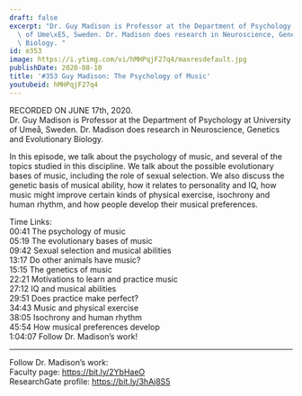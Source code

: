 ```yaml
---
draft: false
excerpt: "Dr. Guy Madison is Professor at the Department of Psychology at University\
  \ of Ume\xE5, Sweden. Dr. Madison does research in Neuroscience, Genetics and Evolutionary\
  \ Biology. "
id: e353
image: https://i.ytimg.com/vi/hMHPqjF27q4/maxresdefault.jpg
publishDate: 2020-08-10
title: '#353 Guy Madison: The Psychology of Music'
youtubeid: hMHPqjF27q4
---
```

RECORDED ON JUNE 17th, 2020.  
Dr. Guy Madison is Professor at the Department of Psychology at University of Umeå, Sweden. Dr. Madison does research in Neuroscience, Genetics and Evolutionary Biology. 

In this episode, we talk about the psychology of music, and several of the topics studied in this discipline. We talk about the possible evolutionary bases of music, including the role of sexual selection. We also discuss the genetic basis of musical ability, how it relates to personality and IQ, how music might improve certain kinds of physical exercise, isochrony and human rhythm, and how people develop their musical preferences.

Time Links:  
00:41  The psychology of music  
05:19  The evolutionary bases of music  
09:42  Sexual selection and musical abilities  
13:17  Do other animals have music?  
15:15  The genetics of music  
22:21  Motivations to learn and practice music  
27:12  IQ and musical abilities  
29:51  Does practice make perfect?  
34:43  Music and physical exercise  
38:05  Isochrony and human rhythm  
45:54  How musical preferences develop  
1:04:07  Follow Dr. Madison’s work!

---

Follow Dr. Madison’s work:  
Faculty page: https://bit.ly/2YbHaeO  
ResearchGate profile: https://bit.ly/3hAj8S5
